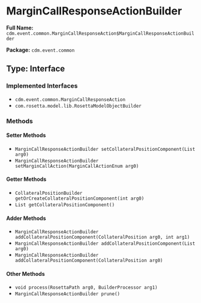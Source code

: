 # MarginCallResponseActionBuilder

**Full Name:** `cdm.event.common.MarginCallResponseAction$MarginCallResponseActionBuilder`

**Package:** `cdm.event.common`

## Type: Interface

### Implemented Interfaces

- `cdm.event.common.MarginCallResponseAction`
- `com.rosetta.model.lib.RosettaModelObjectBuilder`

### Methods

#### Setter Methods

- `MarginCallResponseActionBuilder setCollateralPositionComponent(List arg0)`
- `MarginCallResponseActionBuilder setMarginCallAction(MarginCallActionEnum arg0)`

#### Getter Methods

- `CollateralPositionBuilder getOrCreateCollateralPositionComponent(int arg0)`
- `List getCollateralPositionComponent()`

#### Adder Methods

- `MarginCallResponseActionBuilder addCollateralPositionComponent(CollateralPosition arg0, int arg1)`
- `MarginCallResponseActionBuilder addCollateralPositionComponent(List arg0)`
- `MarginCallResponseActionBuilder addCollateralPositionComponent(CollateralPosition arg0)`

#### Other Methods

- `void process(RosettaPath arg0, BuilderProcessor arg1)`
- `MarginCallResponseActionBuilder prune()`

